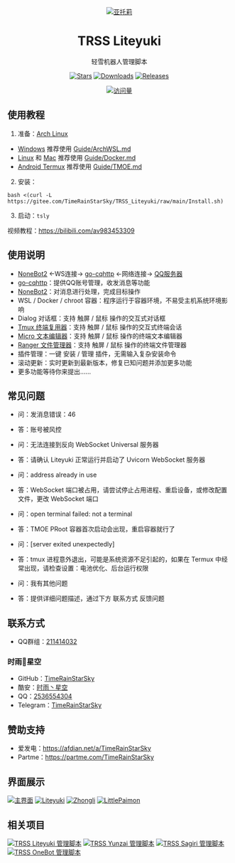 <div align="center">

[![亚托莉](Picture/亚托莉.png)](https://moegirl.org.cn/亚托莉)

# TRSS Liteyuki
轻雪机器人管理脚本

[![Stars](https://img.shields.io/github/stars/TimeRainStarSky/TRSS_Liteyuki?color=yellow&label=收藏)](../../stargazers)
[![Downloads](https://img.shields.io/github/downloads/TimeRainStarSky/TRSS_Liteyuki/total?color=blue&label=下载)](Install.sh)
[![Releases](https://img.shields.io/github/v/release/TimeRainStarSky/TRSS_Liteyuki?color=green&label=发行版)](../../releases/latest)

[![访问量](https://profile-counter.glitch.me/TimeRainStarSky-TRSS_Liteyuki/count.svg)](https://github.com/TimeRainStarSky/TRSS_Liteyuki)

</div>

## 使用教程
1. 准备：[Arch Linux](https://archlinux.org)
- [Windows](https://microsoft.com/windows) 推荐使用 [Guide/ArchWSL.md](Guide/ArchWSL.md)
- [Linux](https://kernel.org) 和 [Mac](https://apple.com/mac) 推荐使用 [Guide/Docker.md](Guide/Docker.md)
- [Android Termux](https://github.com/termux/termux-app) 推荐使用 [Guide/TMOE.md](Guide/TMOE.md)

2. 安装：
```
bash <(curl -L https://gitee.com/TimeRainStarSky/TRSS_Liteyuki/raw/main/Install.sh)
```

3. 启动：`tsly`

视频教程：<https://bilibili.com/av983453309>

## 使用说明
- [NoneBot2](https://v2.nonebot.dev) <-WS连接-> [go-cqhttp](https://docs.go-cqhttp.org) <-网络连接-> [QQ服务器](https://im.qq.com)
- [go-cqhttp](https://docs.go-cqhttp.org)：提供QQ账号管理，收发消息等功能
- [NoneBot2](https://v2.nonebot.dev)：对消息进行处理，完成目标操作
- WSL / Docker / chroot 容器：程序运行于容器环境，不易受主机系统环境影响
- Dialog 对话框：支持 触屏 / 鼠标 操作的交互式对话框
- [Tmux 终端复用器](https://github.com/tmux/tmux)：支持 触屏 / 鼠标 操作的交互式终端会话
- [Micro 文本编辑器](https://micro-editor.github.io)：支持 触屏 / 鼠标 操作的终端文本编辑器
- [Ranger 文件管理器](https://ranger.github.io)：支持 触屏 / 鼠标 操作的终端文件管理器
- 插件管理：一键 安装 / 管理 插件，无需输入复杂安装命令
- 滚动更新：实时更新到最新版本，修复已知问题并添加更多功能
- 更多功能等待你来提出……

## 常见问题
- 问：发消息错误：46
- 答：账号被风控

- 问：无法连接到反向 WebSocket Universal 服务器
- 答：请确认 Liteyuki 正常运行并启动了 Uvicorn WebSocket 服务器

- 问：address already in use
- 答：WebSocket 端口被占用，请尝试停止占用进程、重启设备，或修改配置文件，更改 WebSocket 端口

- 问：open terminal failed: not a terminal
- 答：TMOE PRoot 容器首次启动会出现，重启容器就行了

- 问：[server exited unexpectedly]
- 答：tmux 进程意外退出，可能是系统资源不足引起的，如果在 Termux 中经常出现，请检查设置：电池优化、后台运行权限

- 问：我有其他问题
- 答：提供详细问题描述，通过下方 联系方式 反馈问题

## 联系方式
- QQ群组：[211414032](https://jq.qq.com/?k=QU1xGLEB)
### 时雨🌌星空
- GitHub：[TimeRainStarSky](https://github.com/TimeRainStarSky)
- 酷安：[时雨丶星空](http://www.coolapk.com/u/2650948)
- QQ：[2536554304](https://qm.qq.com/cgi-bin/qm/qr?k=x8LtlP8vwZs7qLwmsbCsyLoAHy7Et1Pj)
- Telegram：[TimeRainStarSky](https://t.me/TimeRainStarSky)

## 赞助支持
- 爱发电：<https://afdian.net/a/TimeRainStarSky>
- Partme：<https://partme.com/TimeRainStarSky>

## 界面展示
[![主界面](Picture/Main.png)](https://github.com/TimeRainStarSky/TRSS_Liteyuki)
[![Liteyuki](Picture/Liteyuki.png)](https://github.com/snowyfirefly/Liteyuki-Bot)
[![Zhongli](Picture/Zhongli.png)](https://github.com/Cloudawn/ZhongliBot)
[![LittlePaimon](Picture/LittlePaimon.png)](https://blog.cherishmoon.fun/posts/littlepaimon-nonebot2.html)

## 相关项目
[![TRSS Liteyuki 管理脚本](https://github-readme-stats.vercel.app/api/pin/?username=TimeRainStarSky&repo=TRSS_Liteyuki&show_owner=true)](../../../TRSS_Liteyuki)
[![TRSS Yunzai 管理脚本](https://github-readme-stats.vercel.app/api/pin/?username=TimeRainStarSky&repo=TRSS_Yunzai&show_owner=true)](../../../TRSS_Yunzai)
[![TRSS Sagiri 管理脚本](https://github-readme-stats.vercel.app/api/pin/?username=TimeRainStarSky&repo=TRSS_Sagiri&show_owner=true)](../../../TRSS_Sagiri)
[![TRSS OneBot 管理脚本](https://github-readme-stats.vercel.app/api/pin/?username=TimeRainStarSky&repo=TRSS_OneBot&show_owner=true)](../../../TRSS_OneBot)